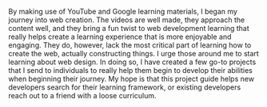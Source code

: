 By making use of YouTube and Google learning materials, I began my journey into web creation. The videos are well made, they approach the content well, and they bring a fun twist to web development learning that really helps create a learning experience that is more enjoyable and engaging. They do, however, lack the most critical part of learning how to create the web, actually constructing things.
I urge those around me to start learning about web design. In doing so, I have created a few go-to projects that I send to individuals to really help them begin to develop their abilities when beginning their journey. My hope is that this project guide helps new developers search for their learning framework, or existing developers reach out to a friend with a loose curriculum.
